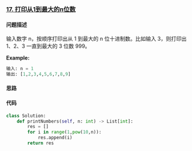 ### [17. 打印从1到最大的n位数](https://leetcode-cn.com/problems/da-yin-cong-1dao-zui-da-de-nwei-shu-lcof/)

#### 问题描述
输入数字 n，按顺序打印出从 1 到最大的 n 位十进制数。比如输入 3，则打印出 1、2、3 一直到最大的 3 位数 999。

**Example:**
```python
输入: n = 1
输出: [1,2,3,4,5,6,7,8,9]
```

#### 思路

#### 代码

```python
class Solution:
    def printNumbers(self, n: int) -> List[int]:
        res = []
        for i in range(1,pow(10,n)):
            res.append(i)
        return res
```